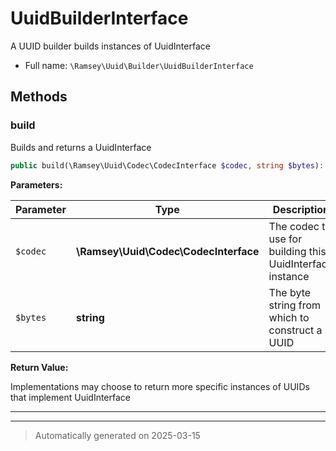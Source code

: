 
# UuidBuilderInterface

A UUID builder builds instances of UuidInterface



* Full name: `\Ramsey\Uuid\Builder\UuidBuilderInterface`



## Methods


### build

Builds and returns a UuidInterface

```php
public build(\Ramsey\Uuid\Codec\CodecInterface $codec, string $bytes): \Ramsey\Uuid\UuidInterface
```








**Parameters:**

| Parameter | Type | Description |
|-----------|------|-------------|
| `$codec` | **\Ramsey\Uuid\Codec\CodecInterface** | The codec to use for building this UuidInterface instance |
| `$bytes` | **string** | The byte string from which to construct a UUID |


**Return Value:**

Implementations may choose to return more specific
instances of UUIDs that implement UuidInterface




***


***
> Automatically generated on 2025-03-15
